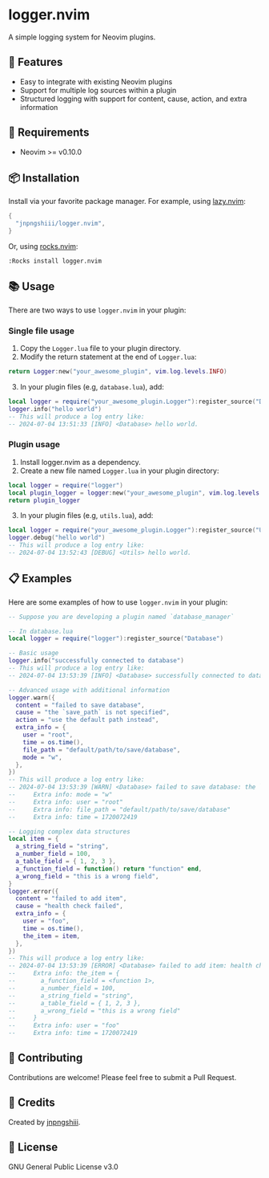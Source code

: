 # logger.nvim

A simple logging system for Neovim plugins.

## :star2: Features

- Easy to integrate with existing Neovim plugins
- Support for multiple log sources within a plugin
- Structured logging with support for content, cause, action, and extra information

## :electric_plug: Requirements

- Neovim >= v0.10.0

## :package: Installation

Install via your favorite package manager. For example, using [lazy.nvim](https://github.com/folke/lazy.nvim):

```lua
{
  "jnpngshiii/logger.nvim",
}
```

Or, using [rocks.nvim](https://github.com/nvim-neorocks/rocks.nvim):

```vim
:Rocks install logger.nvim
```

## :books: Usage

There are two ways to use `logger.nvim` in your plugin:

### Single file usage

1. Copy the `Logger.lua` file to your plugin directory.
2. Modify the return statement at the end of `Logger.lua`:

```lua
return Logger:new("your_awesome_plugin", vim.log.levels.INFO)
```

3. In your plugin files (e.g, `database.lua`), add:

```lua
local logger = require("your_awesome_plugin.Logger"):register_source("Database")
logger.info("hello world")
-- This will produce a log entry like:
-- 2024-07-04 13:51:33 [INFO] <Database> hello world.
```

### Plugin usage

1. Install logger.nvim as a dependency.
2. Create a new file named `Logger.lua` in your plugin directory:

```lua
local logger = require("logger")
local plugin_logger = logger:new("your_awesome_plugin", vim.log.levels.INFO)
return plugin_logger
```

3. In your plugin files (e.g, `utils.lua`), add:

```lua
local logger = require("your_awesome_plugin.Logger"):register_source("Utils")
logger.debug("hello world")
-- This will produce a log entry like:
-- 2024-07-04 13:52:43 [DEBUG] <Utils> hello world.
```

## :clipboard: Examples

Here are some examples of how to use `logger.nvim` in your plugin:

```lua
-- Suppose you are developing a plugin named `database_manager`

-- In database.lua
local logger = require("logger"):register_source("Database")

-- Basic usage
logger.info("successfully connected to database")
-- This will produce a log entry like:
-- 2024-07-04 13:53:39 [INFO] <Database> successfully connected to database.

-- Advanced usage with additional information
logger.warn({
  content = "failed to save database",
  cause = "the `save_path` is not specified",
  action = "use the default path instead",
  extra_info = {
    user = "root",
    time = os.time(),
    file_path = "default/path/to/save/database",
    mode = "w",
  },
})
-- This will produce a log entry like:
-- 2024-07-04 13:53:39 [WARN] <Database> failed to save database: the `save_path` is not specified, use the default path instead.
--     Extra info: mode = "w"
--     Extra info: user = "root"
--     Extra info: file_path = "default/path/to/save/database"
--     Extra info: time = 1720072419

-- Logging complex data structures
local item = {
  a_string_field = "string",
  a_number_field = 100,
  a_table_field = { 1, 2, 3 },
  a_function_field = function() return "function" end,
  a_wrong_field = "this is a wrong field",
}
logger.error({
  content = "failed to add item",
  cause = "health check failed",
  extra_info = {
    user = "foo",
    time = os.time(),
    the_item = item,
  },
})
-- This will produce a log entry like:
-- 2024-07-04 13:53:39 [ERROR] <Database> failed to add item: health check failed.
--     Extra info: the_item = {
--       a_function_field = <function 1>,
--       a_number_field = 100,
--       a_string_field = "string",
--       a_table_field = { 1, 2, 3 },
--       a_wrong_field = "this is a wrong field"
--     }
--     Extra info: user = "foo"
--     Extra info: time = 1720072419
```

## :dart: Contributing

Contributions are welcome! Please feel free to submit a Pull Request.

## :wave: Credits

Created by [jnpngshiii](https://github.com/jnpngshiii).

## :page_with_curl: License

GNU General Public License v3.0

